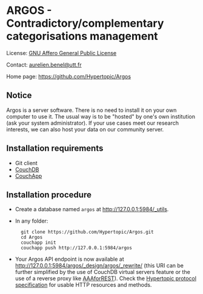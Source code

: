 ARGOS - Contradictory/complementary categorisations management
==============================================================

License: [GNU Affero General Public License](http://www.gnu.org/licenses/agpl.html)

Contact: <aurelien.benel@utt.fr>

Home page: <https://github.com/Hypertopic/Argos>

Notice
------

Argos is a server software. There is no need to install it on your own computer to use it. The usual way is to be "hosted" by one's own institution (ask your system administrator). If your use cases meet our research interests, we can also host your data on our community server.

Installation requirements
-------------------------

* Git client
* [CouchDB](http://couchdb.apache.org/)
* [CouchApp](https://github.com/jchris/couchapp) 

Installation procedure
----------------------

* Create a database named ``argos`` at <http://127.0.0.1:5984/_utils>.

* In any folder:

        git clone https://github.com/Hypertopic/Argos.git
        cd Argos
        couchapp init
        couchapp push http://127.0.0.1:5984/argos

* Your Argos API endpoint is now available at <http://127.0.0.1:5984/argos/_design/argos/_rewrite/> (this URI can be further simplified by the use of CouchDB virtual servers feature or the use of a reverse proxy like [AAAforREST](https://github.com/Hypertopic/AAAforREST)). Check the [Hypertopic protocol specification](https://github.com/Hypertopic/Protocol/blob/master/README.md) for usable HTTP resources and methods.
